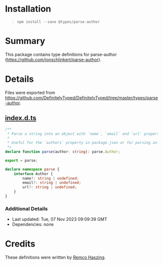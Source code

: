 # Installation
> `npm install --save @types/parse-author`

# Summary
This package contains type definitions for parse-author (https://github.com/jonschlinkert/parse-author).

# Details
Files were exported from https://github.com/DefinitelyTyped/DefinitelyTyped/tree/master/types/parse-author.
## [index.d.ts](https://github.com/DefinitelyTyped/DefinitelyTyped/tree/master/types/parse-author/index.d.ts)
````ts
/**
 * Parse a string into an object with `name`, `email` and `url` properties following npm conventions.
 *
 * Useful for the `authors` property in package.json or for parsing an AUTHORS file into an array of authors objects.
 */
declare function parse(author: string): parse.Author;

export = parse;

declare namespace parse {
    interface Author {
        name?: string | undefined;
        email?: string | undefined;
        url?: string | undefined;
    }
}

````

### Additional Details
 * Last updated: Tue, 07 Nov 2023 09:09:39 GMT
 * Dependencies: none

# Credits
These definitions were written by [Remco Haszing](https://github.com/remcohaszing).
